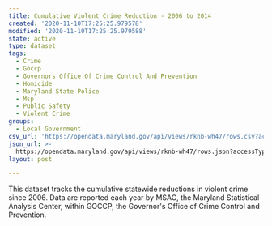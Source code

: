 ```yaml
---
title: Cumulative Violent Crime Reduction - 2006 to 2014
created: '2020-11-10T17:25:25.979578'
modified: '2020-11-10T17:25:25.979588'
state: active
type: dataset
tags:
  - Crime
  - Goccp
  - Governors Office Of Crime Control And Prevention
  - Homicide
  - Maryland State Police
  - Msp
  - Public Safety
  - Violent Crime
groups:
  - Local Government
csv_url: 'https://opendata.maryland.gov/api/views/rknb-wh47/rows.csv?accessType=DOWNLOAD'
json_url: >-
  https://opendata.maryland.gov/api/views/rknb-wh47/rows.json?accessType=DOWNLOAD
layout: post

---
```

This dataset tracks the cumulative statewide reductions in violent crime since 2006. Data are reported each year by MSAC, the Maryland Statistical Analysis Center, within GOCCP, the Governor's Office of Crime Control and Prevention.
